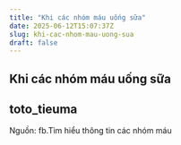 ```yaml
---
title: "Khi các nhóm máu uống sữa"
date: 2025-06-12T15:07:37Z
slug: khi-cac-nhom-mau-uong-sua
draft: false
---
```


## Khi các nhóm máu uống sữa

## toto_tieuma

Nguồn: fb.Tìm hiểu thông tin các nhóm máu